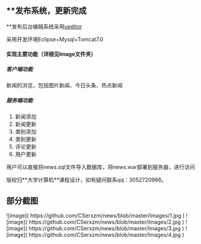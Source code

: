 <h2>**发布系统，更新完成</h2>
<p>**发布后台编辑系统采用<a href="http://ueditor.baidu.com/website/">ueditor</a></p>
<p>采用开发环境Eclipse+Mysql+Tomcat7.0</p>
<h4>实现主要功能（详细见Image文件夹）</h4>
<h5>客户端功能</h5>
<p>新闻的浏览，包括图片新闻、今日头条、热点新闻</p>
<h5>服务端功能</h5>
<ol>
  <li>新闻添加</li>
  <li>新闻更新</li>
  <li>类别添加</li>
  <li>类别更新</li>
  <li>评论更新</li>
  <li>用户更新</li>
</ol>
<p>用户可以直接将news.sql文件导入数据库，将news.war部署到服务器，进行访问</p>
版权归**大学计算机**课程设计，如有疑问联系qq：3052720966。
<h2>部分截图</h2>
![image]( https://github.com/CSerxzm/news/blob/master/Images/1.jpg )
![image]( https://github.com/CSerxzm/news/blob/master/Images/2.jpg )
![image]( https://github.com/CSerxzm/news/blob/master/Images/3.jpg )
![image]( https://github.com/CSerxzm/news/blob/master/Images/4.jpg )